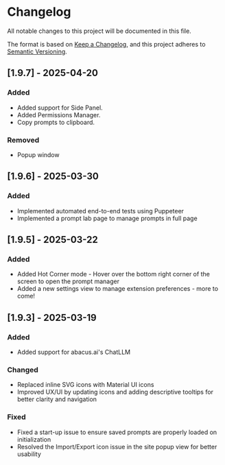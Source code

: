 # Changelog

All notable changes to this project will be documented in this file.

The format is based on [Keep a Changelog],
and this project adheres to [Semantic Versioning].

## [1.9.7] - 2025-04-20

### Added

- Added support for Side Panel.
- Added Permissions Manager.
- Copy prompts to clipboard.

### Removed

- Popup window

## [1.9.6] - 2025-03-30

### Added

- Implemented automated end-to-end tests using Puppeteer
- Implemented a prompt lab page to manage prompts in full page

## [1.9.5] - 2025-03-22

### Added

- Added Hot Corner mode - Hover over the bottom right corner of the screen to open the prompt manager
- Added a new settings view to manage extension preferences - more to come!

## [1.9.3] - 2025-03-19

### Added

- Added support for abacus.ai's ChatLLM

### Changed

- Replaced inline SVG icons with Material UI icons
- Improved UX/UI by updating icons and adding descriptive tooltips for better clarity and navigation

### Fixed

- Fixed a start-up issue to ensure saved prompts are properly loaded on initialization
- Resolved the Import/Export icon issue in the site popup view for better usability

<!-- Links -->

[keep a changelog]: https://keepachangelog.com/en/1.1.0/
[semantic versioning]: https://semver.org/spec/v2.0.0.html

<!-- Versions -->

[unreleased]: https://github.com/Author/Repository/compare/v0.0.2...HEAD
[0.0.2]: https://github.com/Author/Repository/compare/v0.0.1...v0.0.2
[0.0.1]: https://github.com/Author/Repository/releases/tag/v0.0.1
